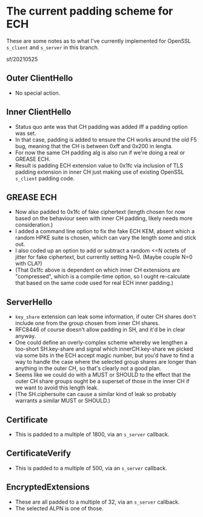 # The current padding scheme for ECH

These are some notes as to what I've currently implemented for OpenSSL ``s_client`` and ``s_server`` in this branch.

sf/20210525

## Outer ClientHello

- No special action.

## Inner ClientHello

- Status quo ante was that CH padding was added iff a padding option was set.
- In that case, padding is added to ensure the CH works around the old F5 bug,
  meaning that the CH is between 0xff and 0x200 in lengta.
- For now the same CH padding alg is also run if we're doing a real or GREASE ECH. 
- Result is padding ECH extension value to 0x1fc via inclusion of TLS padding extension in inner CH
  just making use of existing OpenSSL ``s_client`` padding code.

## GREASE ECH

- Now also padded to 0x1fc of fake ciphertext (length chosen for now based on the
  behaviour seen with inner CH padding, likely needs more consideration.)
- I added a command line option to fix the fake ECH KEM, absent which a random HPKE suite
  is chosen, which can vary the length some and stick out.
- I also coded up an option to add or subtract a random <=N octets of jitter for fake ciphertext, but 
  currently setting N=0. (Maybe couple N=0 with CLA?)
- (That 0x1fc above is dependent on which inner CH extensions are "compressed", which
  is a compile-time option, so I ought re-calculate that based on the same code
  used for real ECH inner padding.) 

## ServerHello

- ``key_share`` extension can leak some information, if outer CH shares don't 
  include one from the group chosen from inner CH shares.
- RFC8446 of course doesn't allow padding in SH, and it'd be in clear anyway.
- One could define an overly-complex scheme whereby we lengthen a too-short
  SH.key-share and signal which innerCH.key-share we picked via some bits in
  the ECH accept magic number, but you'd have to find a way to handle the
  case where the selected group shares are longer than anything in the 
  outer CH, so that's clearly not a good plan.
- Seems like we could do with a MUST or SHOULD to the effect that the
  outer CH share groups ought be a superset of those in the inner CH 
  if we want to avoid this length leak.
- (The SH.ciphersuite can cause a similar kind of leak so probably 
  warrants a similar MUST or SHOULD.)

## Certificate

- This is padded to a multiple of 1800, via an ``s_server`` callback.

## CertificateVerify

- This is padded to a multiple of 500, via an ``s_server`` callback.

## EncryptedExtensions

- These are all padded to a multiple of 32, via an ``s_server`` callback.
- The selected ALPN is one of those.
